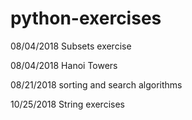 # python-exercises

08/04/2018 Subsets exercise

08/04/2018 Hanoi Towers

08/21/2018 sorting and search algorithms

10/25/2018 String exercises
